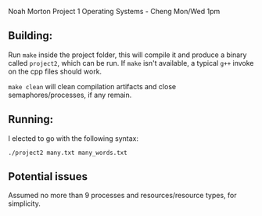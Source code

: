 Noah Morton Project 1
Operating Systems - Cheng Mon/Wed 1pm

## Building:

Run `make` inside the project folder, this will compile it and produce
a binary called `project2`, which can be run. If `make` isn't
available, a typical `g++` invoke on the cpp files should work.

`make clean` will clean compilation artifacts and close semaphores/processes, if any remain.

## Running:

I elected to go with the following syntax:

`./project2 many.txt many_words.txt`

## Potential issues

Assumed no more than 9 processes and resources/resource types, for simplicity.
